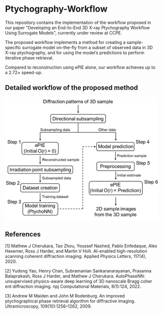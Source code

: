 # Ptychography-Workflow

This repository contains the implementation of the workflow proposed in our paper "Developing an End-to-End 3D X-ray Ptychography Workflow Using Surrogate Models", currently under review at CCPE.

The proposed workflow implements a method for creating a sample-specific surrogate model on-the-fly from a subset of observed data in 3D X-ray ptychography, and for using the model’s predictions to perform iterative phase retrieval.

Compared to reconstruction using ePIE alone, our workflow achieves up to a 2.72× speed-up.


## Detailed workflow of the proposed method
![Workflow Overview](workflow.png)


## References
[1] Mathew J Cherukara, Tao Zhou, Youssef Nashed, Pablo Enfedaque, Alex Hexemer, Ross J Harder, and Martin V Holt. AI-enabled high-resolution scanning coherent diffraction imaging. Applied Physics Letters, 117(4), 2020.

[2] Yudong Yao, Henry Chan, Subramanian Sankaranarayanan, Prasanna Balaprakash, Ross J Harder, and Mathew J Cherukara. AutoPhaseNN: unsupervised physics-aware deep learning of 3D nanoscale Bragg coher ent diffraction imaging. npj Computational Materials, 8(1):124, 2022.

[3] Andrew M Maiden and John M Rodenburg. An improved ptychographical phase retrieval algorithm for diffractive imaging. Ultramicroscopy, 109(10):1256–1262, 2009.
